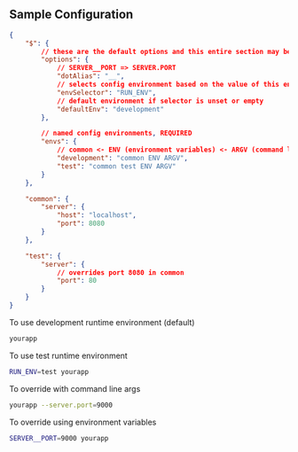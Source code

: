 ## Sample Configuration

```json
{
    "$": {
        // these are the default options and this entire section may be omitted
        "options": {
            // SERVER__PORT => SERVER.PORT
            "dotAlias": "__",
            // selects config environment based on the value of this environment variable
            "envSelector": "RUN_ENV",
            // default environment if selector is unset or empty
            "defaultEnv": "development"
        },

        // named config environments, REQUIRED
        "envs": {
            // common <- ENV (environment variables) <- ARGV (command line argv)
            "development": "common ENV ARGV",
            "test": "common test ENV ARGV"
        }
    },

    "common": {
        "server": {
            "host": "localhost",
            "port": 8080
        }
    },

    "test": {
        "server": {
            // overrides port 8080 in common
            "port": 80
        }
    }
}
```

To use development runtime environment (default)

```sh
yourapp
```

To use test runtime environment

```sh
RUN_ENV=test yourapp
```

To override with command line args

```sh
yourapp --server.port=9000
```

To override using environment variables

```sh
SERVER__PORT=9000 yourapp
```



